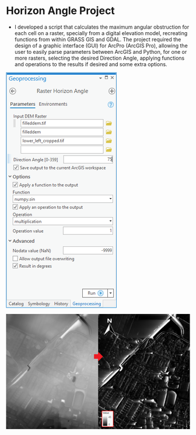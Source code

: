 # Horizon Angle Project

* I developed a script that calculates the maximum angular obstruction for each cell on a raster, specially from a digital elevation model, recreating functions from within GRASS GIS and GDAL. The project required the design of a graphic interface (GUI) for ArcPro (ArcGIS Pro), allowing the user to easily parse parameters between ArcGIS and Python, for one or more rasters, selecting the desired Direction Angle, applying functions and operations to the results if desired and some extra options.

![ArcGIS PRO Graphic User Interface Toolbox](.github/arcgis5.png)

![DEM to Horizon Angles (maximum angular obstruction)](.github/3.png)
